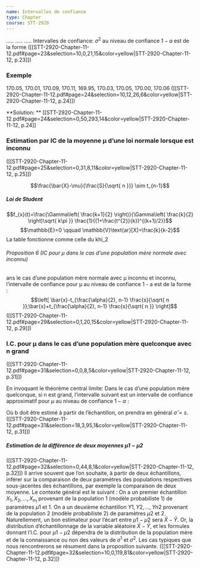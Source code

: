 ```yaml
---
name: Intervalles de confiance
type: Chapter
course: STT-2920
---
```

.....
.....
.....
Intervalles de confiance:
$\sigma^{2}$ au niveau de confiance $1-a$  est de la forme
([[STT-2920-Chapter-11-12.pdf#page=23&selection=10,0,21,15&color=yellow|STT-2920-Chapter-11-12, p.23]])

### Exemple
170.05, 170.01, 170.09, 170.11, 169.95, 170.03, 170.05, 170.00, 170.06
([[STT-2920-Chapter-11-12.pdf#page=24&selection=10,12,26,6&color=yellow|STT-2920-Chapter-11-12, p.24]])

**Solution: ** [[STT-2920-Chapter-11-12.pdf#page=24&selection=0,50,293,14&color=yellow|STT-2920-Chapter-11-12, p.24]]

### Estimation par IC de la moyenne μ d’une loi normale lorsque  est inconnu
([[STT-2920-Chapter-11-12.pdf#page=25&selection=0,31,8,11&color=yellow|STT-2920-Chapter-11-12, p.25]])

$$\frac{\bar{X}-\mu}{\frac{S}{\sqrt{ n }}} \sim t_{n-1}$$

##### Loi de Student
$$f_{x}(t)=\frac{\Gamma\left( \frac{k+1}{2} \right)}{\Gamma\left( \frac{k}{2} \right)\sqrt{ k\pi }} \frac{1}{(1+\frac{t^{2}}{k})^{(k+1)/2}}$$
$$\mathbb{E}=0 \qquad \mathbb{V}\text{ar}[X]=\frac{k}{k-2}$$
La table fonctionne comme celle du khi_2

###### Proposition 6 (IC pour μ dans le cas d’une population mère normale avec  inconnu)
ans le cas d’une population mère normale avec μ inconnu et  inconnu, l’intervalle de confiance pour μ au niveau de confiance 1 - a est de la forme :
$$\left[ \bar{x}-t_{\frac{\alpha}{2}, n-1} \frac{s}{\sqrt{ n }};\bar{x}+t_{\frac{\alpha}{2}, n-1} \frac{s}{\sqrt{ n }} \right]$$
([[STT-2920-Chapter-11-12.pdf#page=29&selection=0,1,20,15&color=yellow|STT-2920-Chapter-11-12, p.29]])

### I.C. pour μ dans le cas d’une population mère quelconque avec n grand
([[STT-2920-Chapter-11-12.pdf#page=31&selection=0,0,8,5&color=yellow|STT-2920-Chapter-11-12, p.31]])

En invoquant le théorème central limite:
Dans le cas d’une population mère quelconque, si n est grand, l’intervalle suivant est un intervalle de confiance approximatif pour $\mu$ au niveau de confiance $1 - \alpha$ :

Où b doit être estimé à partir de l’échantillon, on prendra en général $\hat{\sigma} = s$.
([[STT-2920-Chapter-11-12.pdf#page=31&selection=18,3,95,1&color=yellow|STT-2920-Chapter-11-12, p.31]])

##### Estimation de la différence de deux moyennes $μ1 - μ2$
([[STT-2920-Chapter-11-12.pdf#page=32&selection=0,44,8,1&color=yellow|STT-2920-Chapter-11-12, p.32]])
Il arrive souvent que l’on souhaite, à partir de deux échantillons, inférer sur la comparaison de deux paramètres des populations respectives sous-jacentes des échantillons, par exemple la comparaison de deux moyenne. Le contexte général est le suivant : 
On a un premier échantillon $X_{1}, X_{2}, . . . , X_{n_{1}}$ provenant de la population 1 (modèle probabiliste 1) de paramètres $μ1$ et $1$. 
On a un deuxième échantillon $Y1, Y2, . . . , Yn2$ provenant de la population 2 (modèle probabiliste 2) de paramètres $μ2$ et $2$. 
Naturellement, un bon estimateur pour l’écart entre $μ1 - μ2$ sera $\bar{X} - \bar{Y}$. 
Or, la distribution d’échantillonnage de la variable aléatoire $\bar{X} -\bar{Y}$, et les formules donnant l’I.C. pour $μ1 - μ2$ dépendra de la distribution de la population mère et de la connaissance ou non des valeurs de $\sigma^{1}$ et $\sigma^{2}$. Les cas typiques que nous rencontrerons se résument dans la proposition suivante.
([[STT-2920-Chapter-11-12.pdf#page=32&selection=10,0,119,81&color=yellow|STT-2920-Chapter-11-12, p.32]])